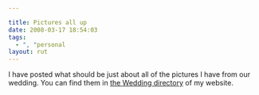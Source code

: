 ```yaml
---

title: Pictures all up
date: 2008-03-17 18:54:03
tags:
  - ", "personal
layout: rut
---
```


I have posted what should be just about all of the pictures I have from our wedding.  You can find them in <a href="http://www.schierer.org/~luke/photos/Wedding">the Wedding directory</a> of my website.

